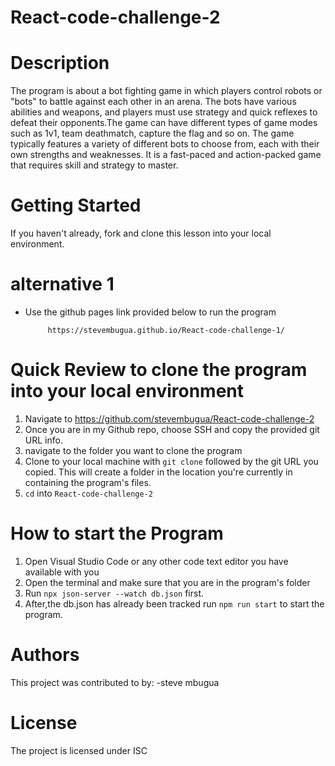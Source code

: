 # React-code-challenge-2

# Description

The program is about a bot fighting game in which players control robots or "bots" to battle against each other in an arena. The bots have various abilities and weapons, and players must use strategy and quick reflexes to defeat their opponents.The game can have different types of game modes such as 1v1, team deathmatch, capture the flag and so on. The game typically features a variety of different bots to choose from, each with their own strengths and weaknesses. It is a fast-paced and action-packed game that requires skill and strategy to master.

# Getting Started

If you haven't already, fork and clone this lesson into your local environment.

# alternative 1
- Use the github pages link provided below to run the program

           https://stevembugua.github.io/React-code-challenge-1/


# Quick Review to clone the program into your local environment

1. Navigate to https://github.com/stevembugua/React-code-challenge-2
2. Once you are in my Github repo, choose SSH and copy the provided git URL info.
3. navigate to the folder you want to clone the program
4. Clone to your local machine with `git clone` followed by the git URL you copied. This will create a folder in the location you're currently in containing the program's files.
5. `cd` into `React-code-challenge-2`

# How to start the Program

1. Open Visual Studio Code or any other code text editor you have available with you
2. Open the terminal and make sure that you are in the program's folder
3. Run `npx json-server --watch db.json` first.
4. After,the db.json has already been tracked run `npm run start` to start the program.

# Authors
This project was contributed to by:
-steve mbugua

# License
The project is licensed under ISC
